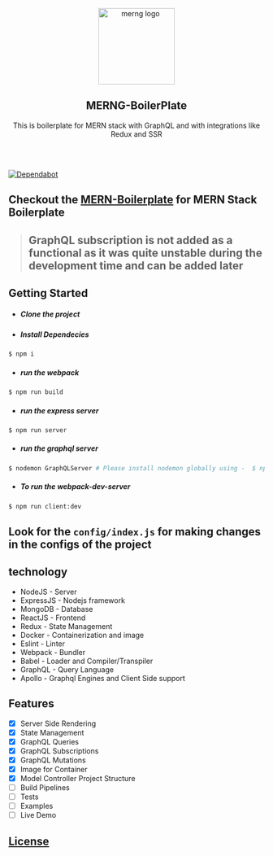 <p align="center">
  
  <img alt="merng logo" src="https://i.ibb.co/Yj3Dbr0/MERNG.png" width="150px" />
</p>

<h2 align="center">MERNG-BoilerPlate</h2>
<p align="center">
  This is boilerplate for MERN stack with GraphQL and with integrations like Redux and SSR 
</p>
<br><br>


[![Dependabot](https://badgen.net/badge/Dependabot/enabled/green?icon=dependabot)](https://dependabot.com/)



 ## Checkout the  [MERN-Boilerplate](https://github.com/anikethsaha/MERN-Boilerplate) for MERN Stack Boilerplate
  
> ## GraphQL subscription is not added as a functional as it was quite unstable during the development time and can be added later


## Getting Started
- ##### Clone the project
- ##### Install Dependecies
```bash
$ npm i
```
- ##### run the webpack
```bash
$ npm run build
```
- ##### run the express server
```bash
$ npm run server
```

- ##### run the graphql server
```bash
$ nodemon GraphQLServer # Please install nodemon globally using -  $ npm i -g nodemon
```
- ##### To run the webpack-dev-server 
```bash
$ npm run client:dev
```


## Look for the `config/index.js` for making changes in the configs of the project




## technology
- NodeJS - Server
- ExpressJS - Nodejs framework
- MongoDB - Database
- ReactJS - Frontend
- Redux - State Management
- Docker - Containerization and image 
- Eslint - Linter
- Webpack - Bundler
- Babel - Loader and Compiler/Transpiler
- GraphQL - Query Language
- Apollo - Graphql Engines and Client Side support


## Features
- [x] Server Side Rendering
- [x] State Management
- [x] GraphQL Queries
- [x] GraphQL Subscriptions
- [x] GraphQL Mutations
- [x] Image for Container
- [x] Model Controller Project Structure
- [ ] Build Pipelines
- [ ] Tests
- [ ] Examples
- [ ] Live Demo

## [License](https://github.com/anikethsaha/MERNG-BoilerPlate/blob/master/LICENSE)
